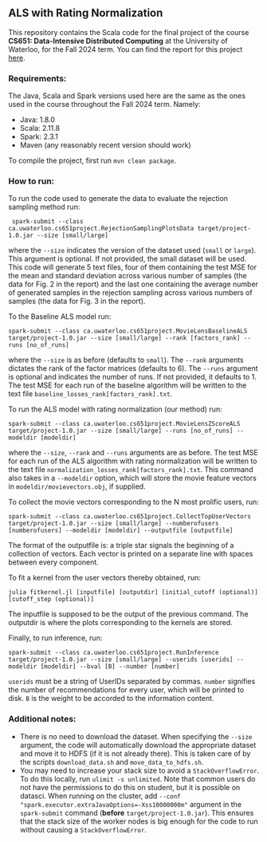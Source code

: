 ## ALS with Rating Normalization
This repository contains the Scala code for the final project of the course **CS651: Data-Intensive Distributed Computing** 
at the University of Waterloo, for the Fall 2024 term. You can find the report for this project [here]().


### Requirements:
The Java, Scala and Spark versions used here are the same as the ones 
used in the course throughout the Fall 2024 term. Namely:
- Java: 1.8.0
- Scala: 2.11.8
- Spark: 2.3.1
- Maven (any reasonably recent version should work)

To compile the project, first run `mvn clean package`.

### How to run:
To run the code used to generate the data to evaluate the rejection sampling method 
run:
```
 spark-submit --class ca.uwaterloo.cs651project.RejectionSamplingPlotsData target/project-1.0.jar --size [small/large]
```
where the `--size` indicates the version of the dataset used (`small` or `large`). This argument is optional. If not provided, 
the small dataset will be used.
This code will generate 5 text files, four of them containing the test MSE for the mean and standard deviation across various number of 
samples (the data for Fig. 2 in the report) and the last one containing the average number of generated samples in the rejection sampling 
across various numbers of samples (the data for Fig. 3 in the report).

To the Baseline ALS model run:
```
spark-submit --class ca.uwaterloo.cs651project.MovieLensBaselineALS target/project-1.0.jar --size [small/large] --rank [factors_rank] --runs [no_of_runs]
```
where the `--size` is as before  (defaults to `small`). The `--rank` arguments dictates the rank of the factor matrices (defaults to 6).
The `--runs` argument is optional and indicates the number of runs. If not provided, it defaults to 1. The test MSE for 
each run of the baseline algorithm will be written to the text file `baseline_losses_rank[factors_rank].txt`.

To run the ALS model with rating normalization (our method) run:
```
spark-submit --class ca.uwaterloo.cs651project.MovieLensZScoreALS target/project-1.0.jar --size [small/large] --runs [no_of_runs] --modeldir [modeldir]
```
where the `--size`, `--rank` and `--runs` arguments are as before. The test MSE for each run of the ALS algorithm with rating normalization 
will be written to the text file `normalization_losses_rank[factors_rank].txt`. This command also takes in a `--modeldir` option, which will store the movie feature vectors in `modeldir/movievectors.obj`, 
if supplied. 

To collect the movie vectors corresponding to the N most prolific users, run:
```
spark-submit --class ca.uwaterloo.cs651project.CollectTopUserVectors target/project-1.0.jar --size [small/large] --numberofusers [numberofusers] --modeldir [modeldir] --outputfile [outputfile]
```
The format of the outputfile is: a triple star signals the beginning of a collection of vectors. Each vector is printed on a separate line with spaces between every component.

To fit a kernel from the user vectors thereby obtained, run:
```
julia fitkernel.jl [inputfile] [outputdir] [initial_cutoff (optional)] [cutoff_step (optional)]
```
The inputfile is supposed to be the output of the previous command. The outputdir is where the plots corresponding to the kernels are stored.

Finally, to run inference, run:
```
spark-submit --class ca.uwaterloo.cs651project.RunInference target/project-1.0.jar --size [small/large] --userids [userids] --modeldir [modeldir] --bval [B] --number [number]
```
`userids` must be a string of UserIDs separated by commas. `number` signifies the number of recommendations for every user, which will be printed to disk. `B` is the weight to be accorded to the 
information content.


### Additional notes:
- There is no need to download the dataset. When specifying the `--size` argument, the code will automatically download the 
appropriate dataset and move it to HDFS (if it is not already there). This is taken care of by the scripts 
`download_data.sh` and `move_data_to_hdfs.sh`.
- You may need to increase your stack size to avoid a `StackOverflowError`. To do this locally, run
`ulimit -s unlimited`. Note that common users do not have the permissions to do this on student, but it is possible on datasci. When running on the cluster, add `--conf "spark.executor.extraJavaOptions=-Xss10000000m"` argument 
in the `spark-submit` command (**before** `target/project-1.0.jar`). This ensures that the stack size of the worker nodes 
is big enough for the code to run without causing a `StackOverflowError`.


